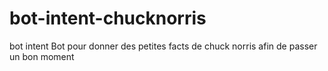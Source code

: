 # bot-intent-chucknorris
bot intent
Bot pour donner des petites facts de chuck norris afin de passer un bon moment
